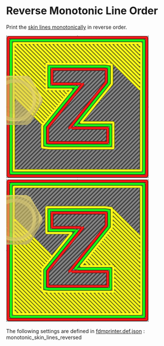 # Reverse Monotonic Line Order

Print the [skin lines monotonically](monotonic_skin_lines.md) in reverse order.

![Reverse Monotonic Line Order Off](../images-mb/monotonic_skin_lines_reversed_off.png)
![Reverse Monotonic Line Order On](../images-mb/monotonic_skin_lines_reversed_on.png)


The following settings are defined in [fdmprinter.def.json](https://github.com/smartavionics/Cura/blob/mb-master/resources/definitions/fdmprinter.def.json) : monotonic_skin_lines_reversed

